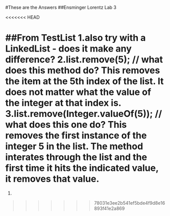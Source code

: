 #These are the Answers
##Ensminger Lorentz Lab 3

<<<<<<< HEAD

##From TestList
1.also try with a LinkedList - does it make any difference?
2.list.remove(5); // what does this method do?
        This removes the item at the 5th index of the list. It does not matter
        what the value of the integer at that index is.
3.list.remove(Integer.valueOf(5)); // what does this one do?
        This removes the first instance of the integer 5 in the list. The method
        interates through the list and the first time it hits the indicated
        value, it removes that value.
=======
1.
>>>>>>> 78031e3ee2b541ef5bde4f9d8e16893f41e2a869

